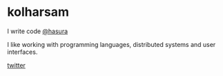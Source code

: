 # kolharsam

I write code [@hasura](https://github.com/hasura)

I like working with programming languages, distributed systems and user interfaces.

[twitter](https://twitter.com/kolharsam)
